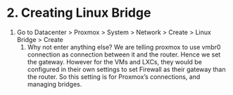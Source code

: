 # 2. Creating Linux Bridge

1. Go to Datacenter > Proxmox > System > Network > Create > Linux Bridge > Create
	1. Why not enter anything else? We are telling proxmox to use vmbr0 connection as connection between it and the router. Hence we set the gateway. However for the VMs and LXCs, they would be configured in their own settings to set Firewall as their gateway than the router. So this setting is for Proxmox’s connections, and managing bridges.




